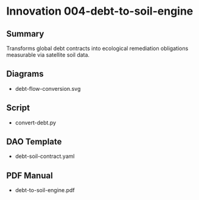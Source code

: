 # Innovation 004-debt-to-soil-engine

## Summary
Transforms global debt contracts into ecological remediation obligations measurable via satellite soil data.

## Diagrams
- debt-flow-conversion.svg

## Script
- convert-debt.py

## DAO Template
- debt-soil-contract.yaml

## PDF Manual
- debt-to-soil-engine.pdf
